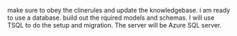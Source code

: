 make sure to obey the clinerules and  update the knowledgebase.
i am ready to use a database.
build out the rquired models and schemas.
I will use TSQL to do the setup and migration. 
The server will be Azure SQL server.
